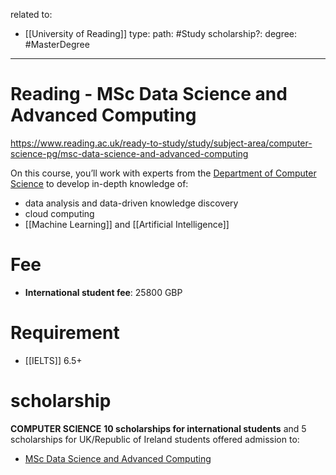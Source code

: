 related to:
- [[University of Reading]]
type:
path: #Study 
scholarship?:
degree: #MasterDegree 

---

# Reading - MSc Data Science and Advanced Computing

https://www.reading.ac.uk/ready-to-study/study/subject-area/computer-science-pg/msc-data-science-and-advanced-computing

On this course, you’ll work with experts from the [Department of Computer Science](https://www.reading.ac.uk/computer-science/) to develop in-depth knowledge of:

-   data analysis and data-driven knowledge discovery
-   cloud computing
- [[Machine Learning]] and [[Artificial Intelligence]]

# Fee
- **International student fee**: 25800 GBP

# Requirement
- [[IELTS]] 6.5+

# scholarship

**COMPUTER SCIENCE** 
**10 scholarships for international students** and 5 scholarships for UK/Republic of Ireland students offered admission to:

-   [MSc Data Science and Advanced Computing](https://www.reading.ac.uk/discover/Ready-to-Study/study/subject-area/computer-science-pg/msc-data-science-and-advanced-computing)

